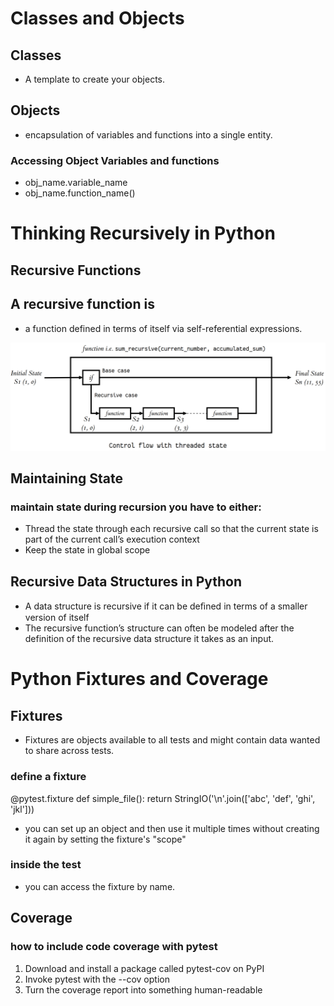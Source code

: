 # Classes and Objects
 ## Classes
 * A template to create your objects.
 ## Objects
 * encapsulation of variables and functions into a single entity. 

### Accessing Object Variables and functions
 * obj_name.variable_name
 * obj_name.function_name()

# Thinking Recursively in Python

## Recursive Functions

## A recursive function is 
 * a function defined in terms of itself via self-referential expressions.

![ss](./state_3.webp)

## Maintaining State

### maintain state during recursion you have to either:
* Thread the state through each recursive call so that the current state is part of the current call’s execution context
* Keep the state in global scope

## Recursive Data Structures in Python

* A data structure is recursive if it can be deﬁned in terms of a smaller version of itself
* The recursive function’s structure can often be modeled after the definition of the recursive data structure it takes as an input.

# Python Fixtures and Coverage

## Fixtures 

* Fixtures are objects available to all tests and might contain data wanted to share across tests.

### define a fixture 
@pytest.fixture
def simple_file():
   return StringIO('\n'.join(['abc', 'def', 'ghi', 'jkl']))

* you can set up an object and then use it multiple times without creating it again by setting the fixture's "scope"

### inside the test
* you can access the fixture by name.

## Coverage

###  how to include code coverage with pytest
1. Download and install a package called pytest-cov on PyPI
2. Invoke pytest with the --cov option
3. Turn the coverage report into something human-readable
